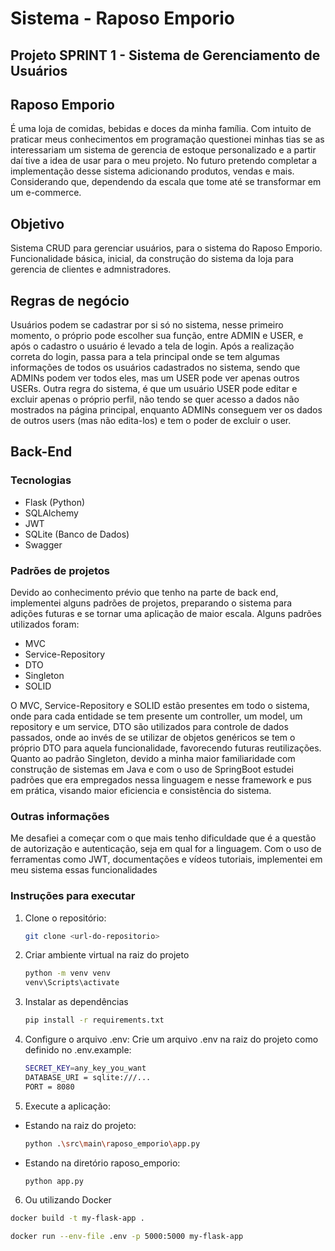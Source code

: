 # Sistema - Raposo Emporio
## Projeto SPRINT 1 - Sistema de Gerenciamento de Usuários

## Raposo Emporio
É uma loja de comidas, bebidas e doces da minha família. Com intuito de praticar meus conhecimentos em programação questionei minhas tias se as interessariam um sistema de gerencia de estoque personalizado e a partir daí tive a idea de usar para o meu projeto. No futuro pretendo completar a implementação desse sistema adicionando produtos, vendas e mais. Considerando que, dependendo da escala que tome até se transformar em um e-commerce.

## Objetivo
Sistema CRUD para gerenciar usuários, para o sistema do Raposo Emporio. Funcionalidade básica, inicial, da construção do sistema da loja para gerencia de clientes e admnistradores.

## Regras de negócio
Usuários podem se cadastrar por si só no sistema, nesse primeiro momento, o próprio pode escolher sua função, entre ADMIN e USER, e após o cadastro o usuário é levado a tela de login. Após a realização correta do login, passa para a tela principal onde se tem algumas informações de todos os usuários cadastrados no sistema, sendo que ADMINs podem ver todos eles, mas um USER pode ver apenas outros USERs. Outra regra do sistema, é que um usuário USER pode editar e excluir apenas o próprio perfil, não tendo se quer acesso a dados não mostrados na página principal, enquanto ADMINs conseguem ver os dados de outros users (mas não edita-los) e tem o poder de excluir o user.

## Back-End

### Tecnologias
- Flask (Python)
- SQLAlchemy
- JWT
- SQLite (Banco de Dados)
- Swagger

### Padrões de projetos
Devido ao conhecimento prévio que tenho na parte de back end, implementei alguns padrões de projetos, preparando o sistema para adições futuras e se tornar uma aplicação de maior escala. Alguns padrões utilizados foram:
- MVC
- Service-Repository
- DTO
- Singleton
- SOLID

O MVC, Service-Repository e SOLID estão presentes em todo o sistema, onde para cada entidade se tem presente um controller, um model, um repository e um service, DTO são utilizados para controle de dados passados, onde ao invés de se utilizar de objetos genéricos se tem o próprio DTO para aquela funcionalidade, favorecendo futuras reutilizações. Quanto ao padrão Singleton, devido a minha maior familiaridade com construção de sistemas em Java e com o uso de SpringBoot estudei padrões que era empregados nessa linguagem e nesse framework e pus em prática, visando maior eficiencia e consistência do sistema.

### Outras informações
Me desafiei a começar com o que mais tenho dificuldade que é a questão de autorização e autenticação, seja em qual for a linguagem. Com o uso de ferramentas como JWT, documentações e vídeos tutoriais, implementei em meu sistema essas funcionalidades

### Instruções para executar

1. Clone o repositório:
   ```bash
   git clone <url-do-repositorio>
    ```

2. Criar ambiente virtual na raiz do projeto
   ```bash
   python -m venv venv
   venv\Scripts\activate
   ```

3. Instalar as dependências
   ```bash
   pip install -r requirements.txt
   ```

4. Configure o arquivo .env: Crie um arquivo .env na raiz do projeto como definido no .env.example:
    ```bash
    SECRET_KEY=any_key_you_want
    DATABASE_URI = sqlite:///...
    PORT = 8080
    ```

5. Execute a aplicação:
- Estando na raiz do projeto:
    ```bash
    python .\src\main\raposo_emporio\app.py
    ```
- Estando na diretório raposo_emporio:
    ```bash
    python app.py
    ```

6. Ou utilizando Docker
```bash
docker build -t my-flask-app .
```
```bash
docker run --env-file .env -p 5000:5000 my-flask-app
```
